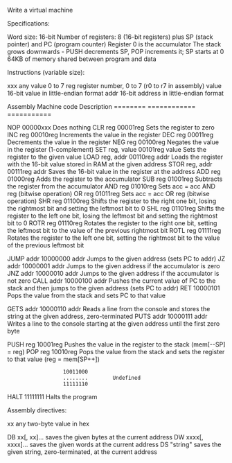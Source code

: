 Write a virtual machine

Specifications:

  Word size: 16-bit
  Number of registers: 8 (16-bit registers) plus SP (stack pointer) and PC (program counter)
    Register 0 is the accumulator
    The stack grows downwards - PUSH decrements SP, POP increments it; SP starts at 0
  64KB of memory shared between program and data

Instructions (variable size):

  xxx                 any value 0 to 7
  reg                 register number, 0 to 7 (r0 to r7 in assembly)
  value               16-bit value in little-endian format
  addr                16-bit address in little-endian format


  Assembly            Machine code    Description
  ========            ============    ===========

  NOP                 00000xxx        Does nothing
  CLR reg             00001reg        Sets the register to zero
  INC reg             00010reg        Increments the value in the register
  DEC reg             00011reg        Decrements the value in the register
  NEG reg             00100reg        Negates the value in the register (1-complement)
  SET reg, value      00101reg value  Sets the register to the given value
  LOAD reg, addr      00110reg addr   Loads the register with the 16-bit value stored in RAM at the given address
  STOR reg, addr      00111reg addr   Saves the 16-bit value in the register at the address
  ADD reg             01000reg        Adds the register to the accumulator
  SUB reg             01001reg        Subtracts the register from the accumulator
  AND reg             01010reg        Sets acc = acc AND reg (bitwise operation)
  OR reg              01011reg        Sets acc = acc OR reg (bitwise operation)
  SHR reg             01100reg        Shifts the register to the right one bit, losing the rightmost bit and setting the leftmost bit to 0
  SHL reg             01101reg        Shifts the register to the left one bit, losing the leftmost bit and setting the rightmost bit to 0
  ROTR reg            01110reg        Rotates the register to the right one bit, setting the leftmost bit to the value of the previous rightmost bit
  ROTL reg            01111reg        Rotates the register to the left one bit, setting the rightmost bit to the value of the previous leftmost bit

  JUMP addr           10000000 addr   Jumps to the given address (sets PC to addr)
  JZ addr             10000001 addr   Jumps to the given address if the accumulator is zero
  JNZ addr            10000010 addr   Jumps to the given address if the accumulator is not zero
  CALL addr           10000100 addr   Pushes the current value of PC to the stack and then jumps to the given address (sets PC to addr)
  RET                 10000101        Pops the value from the stack and sets PC to that value

  GETS addr           10000110 addr   Reads a line from the console and stores the string at the given address, zero-terminated
  PUTS addr           10000111 addr   Writes a line to the console starting at the given address until the first zero byte

  PUSH reg            10001reg        Pushes the value in the register to the stack (mem[--SP] = reg)
  POP reg             10010reg        Pops the value from the stack and sets the register to that value (reg = mem[SP++])

                      10011000
                      ........        Undefined
                      11111110

  HALT                11111111        Halts the program

Assembly directives:

  xx                  any two-byte value in hex

  DB xx[, xx]...      saves the given bytes at the current address
  DW xxxx[, xxxx]...  saves the given words at the current address
  DS "string"         saves the given string, zero-terminated, at the current address
